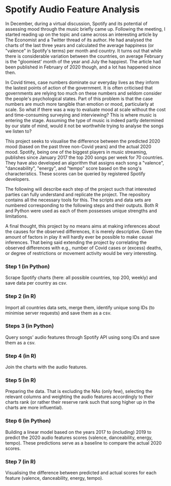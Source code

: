 # Spotify Audio Feature Analysis

In December, during a virtual discussion, Spotify and its potential of assessing mood through the music briefly came up. Following the meeting, I started reading up on the topic and came across an interesting article by The Economist and a Twitter thread of its author. He had analysed the charts of the last three years and calculated the average happiness (or "valence" in Spotify's terms) per month and country. It turns out that while there is considerable variation between the countries, on average February is the "gloomiest' month of the year and July the happiest. The article had been published in February of 2020 though, and a lot has happened since then.

In Covid times, case numbers dominate our everyday lives as they inform the lastest points of action of the government. It is often criticised that governments are relying too much on these numbers and seldom consider the people's psychological states. Part of this problem is that the case numbers are much more tangible than emotion or mood, particularly at scale. So what if there was a way to evaluate mood at scale without the cost and time-consuming surveying and interviewing? This is where music is entering the stage. Assuming the type of music is indeed partly determined by our state of mind, would it not be worthwhile trying to analyse the songs we listen to?

This project seeks to visualise the difference between the predicted 2020 mood (based on the past three non-Covid years) and the actual 2020 mood. Spotify, being one of the biggest players in music streaming, publishes since January 2017 the top 200 songs per week for 70 countries. They have also developed an algorithm that assigns each song a "valence", "danceability", "energy", and "tempo" score based on the song's characteristics. These scores can be queried by registered Spotify developers.

The following will describe each step of the project such that interested parties can fully understand and replicate the project. The repository contains all the necessary tools for this. The scripts and data sets are numbered corresponding to the following steps and their outputs. Both R and Python were used as each of them possesses unique strengths and limitations. 

A final thought, this project by no means aims at making inferences about the causes for the observed differences, it is merely descriptive. Given the amount of factors in play it will hardly ever be possible to make causal inferences. That being said extending the project by correlating the observed differences with e.g., number of Covid cases or (excess) deaths, or degree of restrictions or movement activity would be very interesting.


### Step 1 (in Python)
Scrape Spotify charts (here: all possible countries, top 200, weekly) and save data per country as csv.

### Step 2 (in R)
Import all countries data sets, merge them, identify unique song IDs (to minimise server requests) and save them as a csv.

### Steps 3 (in Python)
Query songs' audio features through Spotify API using song IDs and save them as a csv.

### Step 4 (in R)
Join the charts with the audio features.

### Step 5 (in R)
Preparing the data. That is excluding the NAs (only few), selecting the relevant columns and weighting the audio features accordingly to their charts rank (or rather their reserve rank such that song higher up in the charts are more influential).

### Step 6 (in Python)
Building a linear model based on the years 2017 to (including) 2019 to predict the 2020 audio features scores (valence, danceability, energy, tempo). These predictions serve as a baseline to compare the actual 2020 scores. 

### Step 7 (in R)
Visualising the difference between predicted and actual scores for each feature (valence, danceability, energy, tempo).
